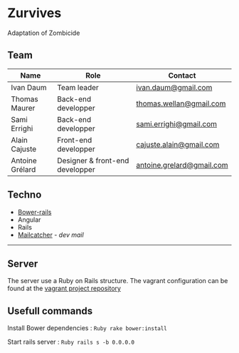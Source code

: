 # Zurvives
Adaptation of Zombicide

## Team

| Name  |  Role | Contact
| ------------- | ------------- | ------------- |
| Ivan Daum  | Team leader | ivan.daum@gmail.com |
| Thomas Maurer  | Back-end developper | thomas.wellan@gmail.com |
| Sami Errighi  | Back-end developper | sami.errighi@gmail.com |
| Alain Cajuste  | Front-end developper | cajuste.alain@gmail.com |
| Antoine Grélard  | Designer & front-end developper | antoine.grelard@gmail.com |

## Techno

* [Bower-rails](https://github.com/rharriso/bower-rails)
* Angular
* Rails
* [Mailcatcher](http://mailcatcher.me/) - *dev mail*

----------------------------------------

## Server

The server use a Ruby on Rails structure. The vagrant configuration can be found at the [vagrant project repository](https://github.com/Metali/Vagrant_init)

## Usefull commands

Install Bower dependencies : ``` Ruby rake bower:install ```

Start rails server : ``` Ruby rails s -b 0.0.0.0 ```
